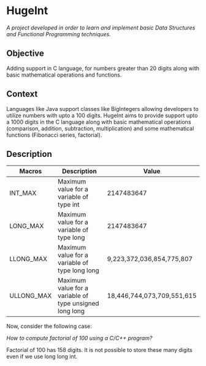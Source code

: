 # HugeInt


_A project developed in order to learn and implement basic Data Structures and Functional Programming techniques._

## Objective
Adding support in C language, for numbers greater than 20 digits along with basic mathematical operations and functions.

## Context
Languages like Java support classes like BigIntegers allowing developers to utilize numbers with upto a 100 digits. HugeInt aims to provide support upto a 1000 digits in the C language along with basic mathematical operations (comparison, addition, subtraction, multiplication) and some mathematical functions (Fibonacci series, factorial).


## Description

 Macros  | Description        | Value
------------- | ------------- | ----------------
INT_MAX  | Maximum value for a variable of type int | 2147483647
LONG_MAX  | Maximum value for a variable of type long | 2147483647
LLONG_MAX | Maximum value for a variable of type long long | 9,223,372,036,854,775,807
ULLONG_MAX | Maximum value for a variable of type unsigned long long | 18,446,744,073,709,551,615

Now, consider the following case: 

_How to compute factorial of 100 using a C/C++ program?_

Factorial of 100 has 158 digits. It is not possible to store these many digits even if we use long long int.
